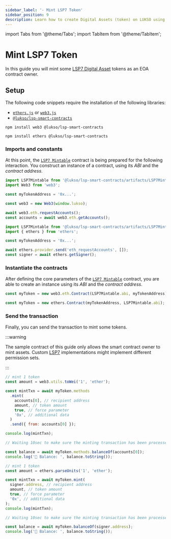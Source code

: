 ```yaml
---
sidebar_label: '- Mint LSP7 Token'
sidebar_position: 9
description: Learn how to create Digital Assets (token) on LUKSO using the LSP7 standard.
---
```


import Tabs from '@theme/Tabs';
import TabItem from '@theme/TabItem';

# Mint LSP7 Token

In this guide you will mint some [LSP7 Digital Asset](../../standards/tokens/LSP7-Digital-Asset.md) tokens as an EOA contract owner.

## Setup

The following code snippets require the installation of the following libraries:

- [`ethers.js`](https://github.com/ethers-io/ethers.js/) or [`web3.js`](https://www.npmjs.com/package/web3)
- [`@lukso/lsp-smart-contracts`](https://github.com/lukso-network/lsp-smart-contracts/)

<Tabs groupId="web3-lib">
  <TabItem value="web3js" label="web3.js">

```shell
npm install web3 @lukso/lsp-smart-contracts
```

  </TabItem>
  <TabItem value="ethersjs" label="ethers.js">

```shell
npm install ethers @lukso/lsp-smart-contracts
```

  </TabItem>
</Tabs>

### Imports and constants

At this point, the [`LSP7 Mintable`](../../contracts/contracts/LSP7DigitalAsset/presets/LSP7Mintable.md) contract is being prepared for the following interaction. You construct an instance of a contract, using its _ABI_ and the _contract address_.

<Tabs groupId="web3-lib">
  <TabItem value="web3js" label="web3.js">

```javascript title="web3.js"
import LSP7Mintable from '@lukso/lsp-smart-contracts/artifacts/LSP7Mintable.json';
import Web3 from 'web3';

const myTokenAddress = '0x...';

const web3 = new Web3(window.lukso);

await web3.eth.requestAccounts();
const accounts = await web3.eth.getAccounts();
```

  </TabItem>
  <TabItem value="ethersjs" label="ethers.js">

```javascript title="ethers.js"
import LSP7Mintable from '@lukso/lsp-smart-contracts/artifacts/LSP7Mintable.json';
import { ethers } from 'ethers';

const myTokenAddress = '0x...';

await ethers.provider.send('eth_requestAccounts', []);
const signer = await ethers.getSigner();
```

  </TabItem>
</Tabs>

### Instantiate the contracts

After defining the core parameters of the [`LSP7 Mintable`](../../contracts/contracts/LSP7DigitalAsset/presets/LSP7Mintable.md) contract, you are able to create an instance using its _ABI_ and the _contract address_.

<Tabs groupId="web3-lib">
  <TabItem value="web3js" label="web3.js">

```javascript title="web3.js"
const myToken = new web3.eth.Contract(LSP7Mintable.abi, myTokenAddress);
```

  </TabItem>
  <TabItem value="ethersjs" label="ethers.js">

```javascript title="ethers.js"
const myToken = new ethers.Contract(myTokenAddress, LSP7Mintable.abi);
```

  </TabItem>
</Tabs>

### Send the transaction

Finally, you can send the transaction to mint some tokens.

:::warning

The sample contract of this guide only allows the smart contract owner to mint assets. Custom [LSP7](../../standards/tokens/LSP7-Digital-Asset.md) implementations might implement different permission sets.

:::

<Tabs groupId="web3-lib">
  <TabItem value="web3js" label="web3.js">

```javascript title="web3.js"
// mint 1 token
const amount = web3.utils.toWei('1', 'ether');

const mintTxn = await myToken.methods
  .mint(
    accounts[0], // recipient address
    amount, // token amount
    true, // force parameter
    '0x', // additional data
  )
  .send({ from: accounts[0] });

console.log(mintTxn);

// Waiting 10sec to make sure the minting transaction has been processed

const balance = await myToken.methods.balanceOf(accounts[0]);
console.log('🏦 Balance: ', balance.toString());
```

  </TabItem>
  <TabItem value="ethersjs" label="ethers.js">

```javascript title="ethers.js"
// mint 1 token
const amount = ethers.parseUnits('1', 'ether');

const mintTxn = await myToken.mint(
  signer.address, // recipient address
  amount, // token amount
  true, // force parameter
  '0x', // additional data
);
console.log(mintTxn);

// Waiting 10sec to make sure the minting transaction has been processed

const balance = await myToken.balanceOf(signer.address);
console.log('🏦 Balance: ', balance.toString());
```

  </TabItem>
</Tabs>
